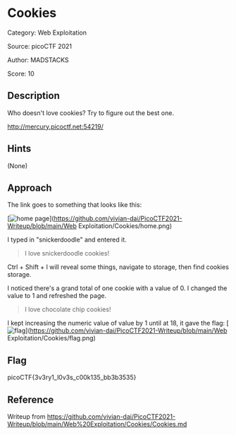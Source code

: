 # Cookies

Category: Web Exploitation

Source: picoCTF 2021

Author: MADSTACKS

Score: 10

## Description

Who doesn't love cookies? Try to figure out the best one.

http://mercury.picoctf.net:54219/

## Hints

(None)

## Approach

The link goes to something that looks like this:

[![home page](https://github.com/vivian-dai/PicoCTF2021-Writeup/raw/main/Web%20Exploitation/Cookies/home.png)](https://github.com/vivian-dai/PicoCTF2021-Writeup/blob/main/Web Exploitation/Cookies/home.png)

I typed in "snickerdoodle" and entered it.

> I love snickerdoodle cookies!

Ctrl + Shift + I will reveal some things, navigate to storage, then find cookies storage.

I noticed there's a grand total of one cookie with a value of 0. I changed the value to 1 and refreshed the page.

> I love chocolate chip cookies!

I kept increasing the numeric value of value by 1 until at 18, it gave the flag: [![flag](https://github.com/vivian-dai/PicoCTF2021-Writeup/raw/main/Web%20Exploitation/Cookies/flag.png)](https://github.com/vivian-dai/PicoCTF2021-Writeup/blob/main/Web Exploitation/Cookies/flag.png)

## Flag

picoCTF{3v3ry1_l0v3s_c00k135_bb3b3535}

## Reference

Writeup from https://github.com/vivian-dai/PicoCTF2021-Writeup/blob/main/Web%20Exploitation/Cookies/Cookies.md

